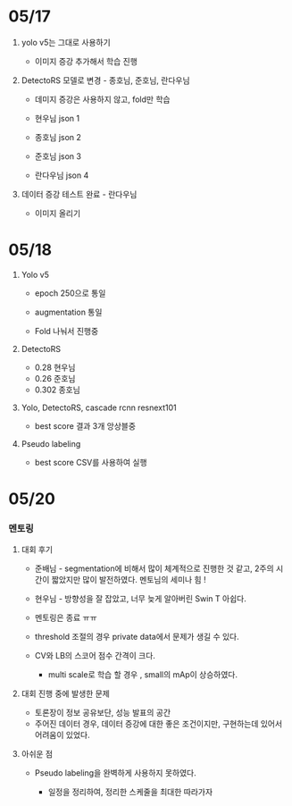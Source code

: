 # 05/17

1. yolo v5는 그대로 사용하기 

   * 이미지 증강 추가해서 학습 진행

2. DetectoRS 모델로 변경 - 종호님, 준호님, 란다우님

   * 데미지 증강은 사용하지 않고, fold만 학습

   * 현우님 json 1
   * 종호님 json 2
   * 준호님 json 3
   * 란다우님 json 4

3. 데이터 증강 테스트 완료 - 란다우님 

   * 이미지 올리기



# 05/18

1. Yolo v5

   * epoch 250으로 통일

   * augmentation 통일
   * Fold 나눠서 진행중

2. DetectoRS

   * 0.28 현우님
   * 0.26 준호님
   * 0.302 종호님

3. Yolo, DetectoRS, cascade rcnn resnext101

   * best score 결과 3개 앙상블중

4. Pseudo labeling

   * best score CSV를 사용하여 실행



# 05/20

### 멘토링

1. 대회 후기

   * 준배님 - segmentation에 비해서 많이 체계적으로 진행한 것 같고, 2주의 시간이 짧았지만 많이 발전하였다. 멘토님의 세미나 힘 !
   * 현우님 - 방향성을 잘 잡았고, 너무 늦게 알아버린 Swin T 아쉽다. 

   * 멘토링은 종료 ㅠㅠ
   * threshold 조절의 경우 private data에서 문제가 생길 수 있다.
   * CV와 LB의 스코어 점수 간격이 크다.
     * multi scale로 학습 할 경우 , small의 mAp이 상승하였다. 

2. 대회 진행 중에 발생한 문제

   * 토론장이 정보 공유보단, 성능 발표의 공간
   * 주어진 데이터 경우, 데이터 증강에 대한 좋은 조건이지만, 구현하는데 있어서 어려움이 있었다. 

3. 아쉬운 점

   * Pseudo labeling을 완벽하게 사용하지 못하였다.

     * 일정을 정리하여, 정리한 스케줄을 최대한 따라가자

     

   

